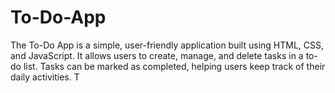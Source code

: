 # To-Do-App
The To-Do App is a simple, user-friendly application built using HTML, CSS, and JavaScript. It allows users to create, manage, and delete tasks in a to-do list. Tasks can be marked as completed, helping users keep track of their daily activities. T
